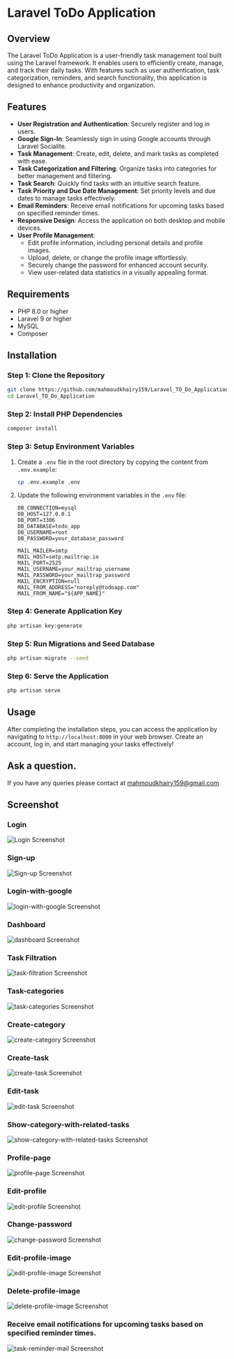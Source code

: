# Laravel ToDo Application

## Overview

The Laravel ToDo Application is a user-friendly task management tool built using the Laravel framework. It enables users to efficiently create, manage, and track their daily tasks. With features such as user authentication, task categorization, reminders, and search functionality, this application is designed to enhance productivity and organization.

## Features

- **User Registration and Authentication**: Securely register and log in users.
- **Google Sign-In**: Seamlessly sign in using Google accounts through Laravel Socialite.
- **Task Management**: Create, edit, delete, and mark tasks as completed with ease.
- **Task Categorization and Filtering**: Organize tasks into categories for better management and filtering.
- **Task Search**: Quickly find tasks with an intuitive search feature.
- **Task Priority and Due Date Management**: Set priority levels and due dates to manage tasks effectively.
- **Email Reminders**: Receive email notifications for upcoming tasks based on specified reminder times.
- **Responsive Design**: Access the application on both desktop and mobile devices.
- **User Profile Management**:
  - Edit profile information, including personal details and profile images.
  - Upload, delete, or change the profile image effortlessly.
  - Securely change the password for enhanced account security.
  - View user-related data statistics in a visually appealing format.

## Requirements

- PHP 8.0 or higher
- Laravel 9 or higher
- MySQL
- Composer

## Installation

### Step 1: Clone the Repository

```bash
git clone https://github.com/mahmoudkhairy159/Laravel_TO_Do_Application.git
cd Laravel_TO_Do_Application
```

### Step 2: Install PHP Dependencies

```bash
composer install
```

### Step 3: Setup Environment Variables

1. Create a `.env` file in the root directory by copying the content from `.env.example`:

   ```bash
   cp .env.example .env
   ```

2. Update the following environment variables in the `.env` file:

   ```env
   DB_CONNECTION=mysql
   DB_HOST=127.0.0.1
   DB_PORT=3306
   DB_DATABASE=todo_app
   DB_USERNAME=root
   DB_PASSWORD=your_database_password

   MAIL_MAILER=smtp
   MAIL_HOST=smtp.mailtrap.io
   MAIL_PORT=2525
   MAIL_USERNAME=your_mailtrap_username
   MAIL_PASSWORD=your_mailtrap_password
   MAIL_ENCRYPTION=null
   MAIL_FROM_ADDRESS="noreply@todoapp.com"
   MAIL_FROM_NAME="${APP_NAME}"
   ```

### Step 4: Generate Application Key

```bash
php artisan key:generate
```

### Step 5: Run Migrations and Seed Database

```bash
php artisan migrate --seed
```

### Step 6: Serve the Application

```bash
php artisan serve
```
## Usage

After completing the installation steps, you can access the application by navigating to `http://localhost:8000` in your web browser. Create an account, log in, and start managing your tasks effectively!
## Ask a question.
If you have any queries please contact at mahmoudkhairy159@gmail.com

## Screenshot

### Login
![Login Screenshot](screenshots/login.jpg)
### Sign-up
![Sign-up Screenshot](screenshots/sign-up.jpg)
### Login-with-google
![login-with-google Screenshot](screenshots/login-with-google.jpg)
### Dashboard
![dashboard Screenshot](screenshots/dashboard.jpg)
### Task Filtration
![task-filtration Screenshot](screenshots/task-filteration.jpg)
### Task-categories
![task-categories Screenshot](screenshots/task-categories.jpg)
### Create-category
![create-category Screenshot](screenshots/create-category.jpg)
### Create-task
![create-task Screenshot](screenshots/create-task.jpg)
### Edit-task
![edit-task Screenshot](screenshots/edit-task.jpg)
### Show-category-with-related-tasks
![show-category-with-related-tasks Screenshot](screenshots/show-category-with-related-tasks.jpg)
### Profile-page
![profile-page Screenshot](screenshots/profile-page.jpg)
### Edit-profile
![edit-profile Screenshot](screenshots/edit-profile.jpg)
### Change-password
![change-password Screenshot](screenshots/change-password.jpg)
### Edit-profile-image 
![edit-profile-image  Screenshot](screenshots/edit-profile-image.jpg)
### Delete-profile-image
![delete-profile-image Screenshot](screenshots/delete-profile-image.jpg)
### Receive email notifications for upcoming tasks based on specified reminder times.
![task-reminder-mail Screenshot](screenshots/task-reminder-mail.jpg)

